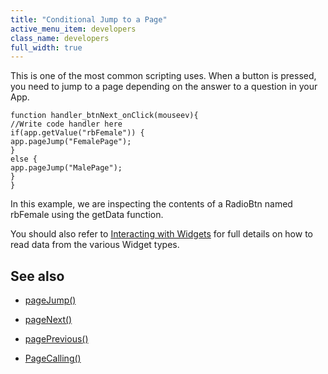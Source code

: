 ```yaml
---
title: "Conditional Jump to a Page"
active_menu_item: developers
class_name: developers
full_width: true
---
```



This is one of the most common scripting uses. When a button is pressed, you need to jump to a page depending on the answer to a question in your App.

    function handler_btnNext_onClick(mouseev){
    //Write code handler here
    if(app.getValue("rbFemale")) {
    app.pageJump("FemalePage");
    }
    else {
    app.pageJump("MalePage");
    }
    }
   

In this example, we are inspecting the contents of a RadioBtn named rbFemale using the getData function.

You should also refer to [Interacting with Widgets](../widget-reading-writing/index.htm) for full details on how to read data from the various Widget types.

## See also

 - [pageJump()](../../../client-api/page-functions/pagejump.htm)

 - [pageNext()](../../../client-api/page-functions/pagenext.htm)

 - [pagePrevious()](../../../client-api/page-functions/pageprevious.htm)

 - [PageCalling()](../../../client-api/page-functions/pagecalling.htm)

